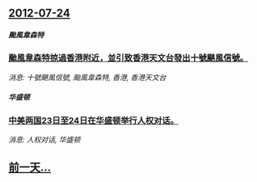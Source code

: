 ## [2012-07-24](/news/2012/07/24/index.md)

##### 颱風韋森特
### [ 颱風韋森特掠過香港附近，並引致香港天文台發出十號颶風信號。](/news/2012/07/24/颱風韋森特掠過香港附近-並引致香港天文台發出十號颶風信號.md)
_消息: 十號颶風信號, 颱風韋森特, 香港, 香港天文台_

##### 华盛顿
### [ 中美两国23日至24日在华盛顿举行人权对话。](/news/2012/07/24/中美两国23日至24日在华盛顿举行人权对话.md)
_消息: 人权对话, 华盛顿_

## [前一天...](/news/2012/07/22/index.md)

